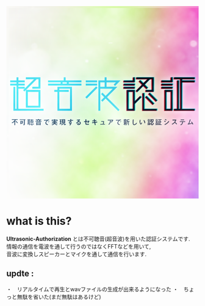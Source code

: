 ![](https://github.com/2019-SecHack365-Group-C/document/blob/img/usAuthLogo_6.png)

# what is this?

**Ultrasonic-Authorization** とは不可聴音(超音波)を用いた認証システムです.  
情報の通信を電波を通して行うのではなくFFTなどを用いて,  
音波に変換しスピーカーとマイクを通して通信を行います.


## updte : 
・　リアルタイムで再生とwavファイルの生成が出来るようになった
・　ちょっと無駄を省いた(まだ無駄はあるけど)
